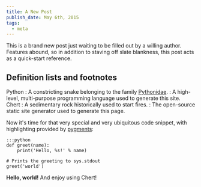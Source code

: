 ```yaml
---
title: A New Post
publish_date: May 6th, 2015
tags:
  - meta
---
```


This is a brand new post just waiting to be filled out by a willing
author. Features abound, so in addition to staving off slate
blankness, this post acts as a quick-start reference.

## Definition lists and footnotes

Python
:   A constricting snake belonging to the family [Pythonidae][pythonidae].
:   A high-level, multi-purpose programming language used to generate this site.
Chert
:   A sedimentary rock historically used to start fires.
:   The open-source static site generator used to generate this page.

Now it's time for that very special and very ubiquitous code snippet,
with highlighting provided by [pygments][pygments]:

    :::python
    def greet(name):
        print('Hello, %s!' % name)

    # Prints the greeting to sys.stdout
    greet('world')

**Hello, world!** And enjoy using Chert!

[pythonidae]: https://en.wikipedia.org/wiki/Pythonidae
[pygments]: http://pygments.org/
